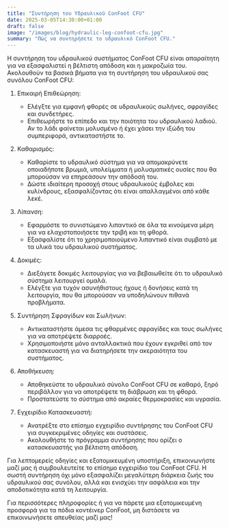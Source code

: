```yaml
---
title: "Συντήρηση του Υδραυλικού ConFoot CFU"
date: 2025-03-05T14:30:00+01:00
draft: false
image: "/images/blog/hydraulic-leg-confoot-cfu.jpg"
summary: "Πώς να συντηρήσετε το υδραυλικό ConFoot CFU."
---
```


Η συντήρηση του υδραυλικού συστήματος ConFoot CFU είναι απαραίτητη για να εξασφαλιστεί η βέλτιστη απόδοση και η μακροζωία του. Ακολουθούν τα βασικά βήματα για τη συντήρηση του υδραυλικού σας συνόλου ConFoot CFU:

1. Επικαιρή Επιθεώρηση: 
   - Ελέγξτε για εμφανή φθορές σε υδραυλικούς σωλήνες, σφραγίδες και συνδετήρες.
   - Επιθεωρήστε το επίπεδο και την ποιότητα του υδραυλικού λαδιού. Αν το λάδι φαίνεται μολυσμένο ή έχει χάσει την ιξώδη του συμπεριφορά, αντικαταστήστε το.

2. Καθαρισμός:
   - Καθαρίστε το υδραυλικό σύστημα για να απομακρύνετε οποιαδήποτε βρωμιά, υπολείμματα ή μολυσματικές ουσίες που θα μπορούσαν να επηρεάσουν την απόδοσή του.
   - Δώστε ιδιαίτερη προσοχή στους υδραυλικούς έμβολες και κυλίνδρους, εξασφαλίζοντας ότι είναι απαλλαγμένοι από κάθε λεκέ.

3. Λίπανση:
   - Εφαρμόστε το συνιστώμενο λιπαντικό σε όλα τα κινούμενα μέρη για να ελαχιστοποιήσετε την τριβή και τη φθορά.
   - Εξασφαλίστε ότι το χρησιμοποιούμενο λιπαντικό είναι συμβατό με τα υλικά του υδραυλικού συστήματος.

4. Δοκιμές:
   - Διεξάγετε δοκιμές λειτουργίας για να βεβαιωθείτε ότι το υδραυλικό σύστημα λειτουργεί ομαλά.
   - Ελέγξτε για τυχόν ασυνήθιστους ήχους ή δονήσεις κατά τη λειτουργία, που θα μπορούσαν να υποδηλώνουν πιθανά προβλήματα.

5. Συντήρηση Σφραγίδων και Σωλήνων:
   - Αντικαταστήστε άμεσα τις φθαρμένες σφραγίδες και τους σωλήνες για να αποτρέψετε διαρροές.
   - Χρησιμοποιήστε μόνο ανταλλακτικά που έχουν εγκριθεί από τον κατασκευαστή για να διατηρήσετε την ακεραιότητα του συστήματος.

6. Αποθήκευση:
   - Αποθηκεύστε το υδραυλικό σύνολο ConFoot CFU σε καθαρό, ξηρό περιβάλλον για να αποτρέψετε τη διάβρωση και τη φθορά.
   - Προστατεύστε το σύστημα από ακραίες θερμοκρασίες και υγρασία.

7. Εγχειρίδιο Κατασκευαστή:
   - Ανατρέξτε στο επίσημο εγχειρίδιο συντήρησης του ConFoot CFU για συγκεκριμένες οδηγίες και συστάσεις.
   - Ακολουθήστε το πρόγραμμα συντήρησης που ορίζει ο κατασκευαστής για βέλτιστη απόδοση.

Για λεπτομερείς οδηγίες και εξατομικευμένη υποστήριξη, επικοινωνήστε μαζί μας ή συμβουλευτείτε το επίσημο εγχειρίδιο του ConFoot CFU. Η σωστή συντήρηση όχι μόνο εξασφαλίζει μεγαλύτερη διάρκεια ζωής του υδραυλικού σας συνόλου, αλλά και ενισχύει την ασφάλεια και την αποδοτικότητα κατά τη λειτουργία.

Για περισσότερες πληροφορίες ή για να πάρετε μια εξατομικευμένη προσφορά για τα πόδια κοντέινερ ConFoot, μη διστάσετε να επικοινωνήσετε απευθείας μαζί μας!